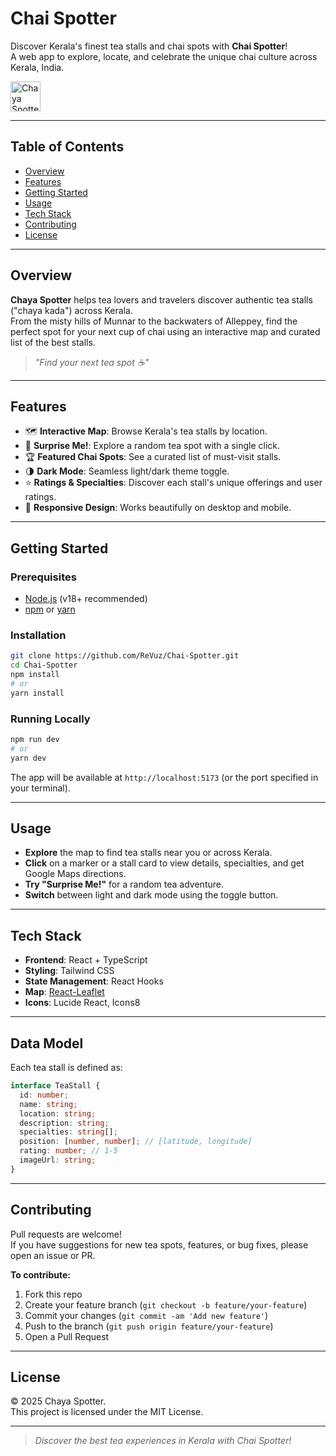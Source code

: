 # Chai Spotter

Discover Kerala's finest tea stalls and chai spots with **Chai Spotter**!  
A web app to explore, locate, and celebrate the unique chai culture across Kerala, India.

<img src="https://img.icons8.com/color/96/000000/tea-cup.png" alt="Chaya Spotter Logo" width="48" />

---

## Table of Contents

- [Overview](#overview)
- [Features](#features)
- [Getting Started](#getting-started)
- [Usage](#usage)
- [Tech Stack](#tech-stack)
- [Contributing](#contributing)
- [License](#license)

---

## Overview

**Chaya Spotter** helps tea lovers and travelers discover authentic tea stalls ("chaya kada") across Kerala.  
From the misty hills of Munnar to the backwaters of Alleppey, find the perfect spot for your next cup of chai using an interactive map and curated list of the best stalls.

> _"Find your next tea spot ☕"_

---

## Features

- 🗺️ **Interactive Map**: Browse Kerala's tea stalls by location.
- 🎲 **Surprise Me!**: Explore a random tea spot with a single click.
- 🏆 **Featured Chai Spots**: See a curated list of must-visit stalls.
- 🌗 **Dark Mode**: Seamless light/dark theme toggle.
- ⭐ **Ratings & Specialties**: Discover each stall's unique offerings and user ratings.
- 📱 **Responsive Design**: Works beautifully on desktop and mobile.

---


## Getting Started

### Prerequisites

- [Node.js](https://nodejs.org/) (v18+ recommended)
- [npm](https://www.npmjs.com/) or [yarn](https://yarnpkg.com/)

### Installation

```bash
git clone https://github.com/ReVuz/Chai-Spotter.git
cd Chai-Spotter
npm install
# or
yarn install
```

### Running Locally

```bash
npm run dev
# or
yarn dev
```

The app will be available at `http://localhost:5173` (or the port specified in your terminal).

---

## Usage

- **Explore** the map to find tea stalls near you or across Kerala.
- **Click** on a marker or a stall card to view details, specialties, and get Google Maps directions.
- **Try "Surprise Me!"** for a random tea adventure.
- **Switch** between light and dark mode using the toggle button.

---

## Tech Stack

- **Frontend**: React + TypeScript
- **Styling**: Tailwind CSS
- **State Management**: React Hooks
- **Map**: [React-Leaflet](https://react-leaflet.js.org/)
- **Icons**: Lucide React, Icons8

---

## Data Model

Each tea stall is defined as:

```typescript
interface TeaStall {
  id: number;
  name: string;
  location: string;
  description: string;
  specialties: string[];
  position: [number, number]; // [latitude, longitude]
  rating: number; // 1-5
  imageUrl: string;
}
```

---

## Contributing

Pull requests are welcome!  
If you have suggestions for new tea spots, features, or bug fixes, please open an issue or PR.

**To contribute:**
1. Fork this repo
2. Create your feature branch (`git checkout -b feature/your-feature`)
3. Commit your changes (`git commit -am 'Add new feature'`)
4. Push to the branch (`git push origin feature/your-feature`)
5. Open a Pull Request

---

## License

&copy; 2025 Chaya Spotter.  
This project is licensed under the MIT License.

---

> _Discover the best tea experiences in Kerala with Chai Spotter!_
